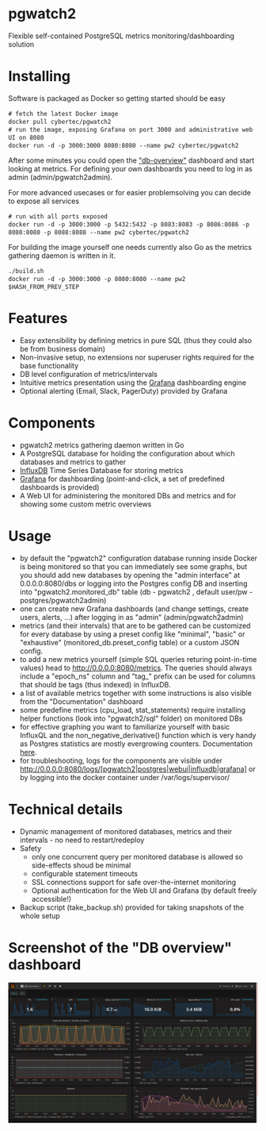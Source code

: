 # pgwatch2

Flexible self-contained PostgreSQL metrics monitoring/dashboarding solution

# Installing

Software is packaged as Docker so getting started should be easy
```
# fetch the latest Docker image
docker pull cybertec/pgwatch2 
# run the image, exposing Grafana on port 3000 and administrative web UI on 8080
docker run -d -p 3000:3000 8080:8080 --name pw2 cybertec/pgwatch2
```
After some minutes you could open the ["db-overview"](http://0.0.0.0:3000/dashboard/db/db-overview) dashboard and start
looking at metrics. For defining your own dashboards you need to log in as admin (admin/pgwatch2admin).


For more advanced usecases or for easier problemsolving you can decide to expose all services
```
# run with all ports exposed
docker run -d -p 3000:3000 -p 5432:5432 -p 8083:8083 -p 8086:8086 -p 8080:8080 -p 8088:8088 --name pw2 cybertec/pgwatch2
```

For building the image yourself one needs currently also Go as the metrics gathering daemon is written in it.
```
./build.sh
docker run -d -p 3000:3000 -p 8080:8080 --name pw2 $HASH_FROM_PREV_STEP
```

# Features

* Easy extensibility by defining metrics in pure SQL (thus they could also be from business domain)
* Non-invasive setup, no extensions nor superuser rights required for the base functionality
* DB level configuration of metrics/intervals
* Intuitive metrics presentation using the [Grafana](http://grafana.org/) dashboarding engine
* Optional alerting (Email, Slack, PagerDuty) provided by Grafana


# Components

* pgwatch2 metrics gathering daemon written in Go
* A PostgreSQL database for holding the configuration about which databases and metrics to gather 
* [InfluxDB](https://www.influxdata.com/time-series-platform/influxdb/) Time Series Database for storing metrics
* [Grafana](http://grafana.org/) for dashboarding (point-and-click, a set of predefined dashboards is provided)
* A Web UI for administering the monitored DBs and metrics and for showing some custom metric overviews

# Usage 

* by default the "pgwatch2" configuration database running inside Docker is being monitored so that you can immediately see
  some graphs, but you should add new databases by opening the "admin interface" at 0.0.0.0:8080/dbs or logging into the
  Postgres config DB and inserting into "pgwatch2.monitored_db" table (db - pgwatch2 , default user/pw - postgres/pgwatch2admin)
* one can create new Grafana dashboards (and change settings, create users, alerts, ...) after logging in as "admin" (admin/pgwatch2admin)
* metrics (and their intervals) that are to be gathered can be customized for every database by using a preset config
like "minimal", "basic" or "exhaustive" (monitored_db.preset_config table) or a custom JSON config.
* to add a new metrics  yourself (simple SQL queries returing point-in-time values) head to http://0.0.0.0:8080/metrics.
The queries should always include a "epoch_ns" column and "tag_" prefix can be used for columns that should be tags
(thus indexed) in InfluxDB.
* a list of available metrics together with some instructions is also visible from the "Documentation" dashboard
* some predefine metrics (cpu_load, stat_statements) require installing helper functions (look into "pgwatch2/sql" folder) on monitored DBs 
* for effective graphing you want to familiarize yourself with basic InfluxQL and the non_negative_derivative() function
which is very handy as Postgres statistics are mostly evergrowing counters. Documentation [here](https://docs.influxdata.com/influxdb/latest/query_language/functions/#non-negative-derivative).
* for troubleshooting, logs for the components are visible under http://0.0.0.0:8080/logs/[pgwatch2|postgres|webui|influxdb|grafana] or by logging
into the docker container under /var/logs/supervisor/


# Technical details

* Dynamic management of monitored databases, metrics and their intervals - no need to restart/redeploy
* Safety
  - only one concurrent query per monitored database is allowed so side-effects shoud be minimal
  - configurable statement timeouts
  - SSL connections support for safe over-the-internet monitoring
  - Optional authentication for the Web UI and Grafana (by default freely accessible!)
* Backup script (take_backup.sh) provided for taking snapshots of the whole setup

# Screenshot of the "DB overview" dashboard
!["DB overview" dashboard](https://github.com/cybertec-postgresql/pgwatch2/raw/master/screenshots/overview.png)
